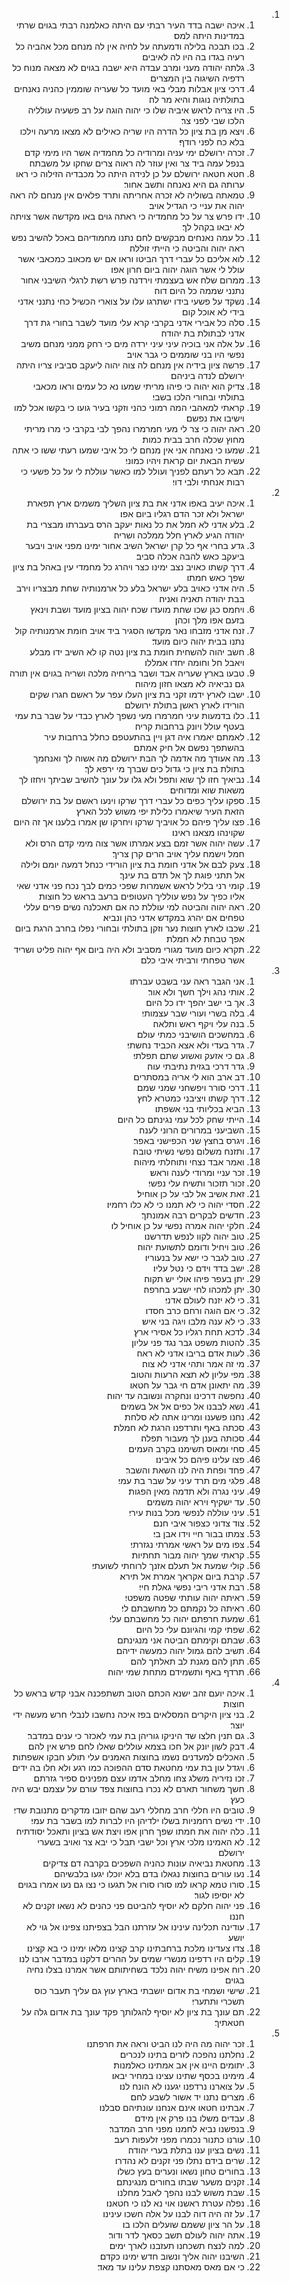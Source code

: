 <ol dir="rtl">
  <li>
    <ol>
      <li>איכה ישבה בדד העיר רבתי עם היתה כאלמנה רבתי בגוים שרתי במדינות היתה למס׃</li>
      <li>בכו תבכה בלילה ודמעתה על לחיה אין לה מנחם מכל אהביה כל רעיה בגדו בה היו לה לאיבים׃</li>
      <li>גלתה יהודה מעני ומרב עבדה היא ישבה בגוים לא מצאה מנוח כל רדפיה השיגוה בין המצרים׃</li>
      <li>דרכי ציון אבלות מבלי באי מועד כל שעריה שוממין כהניה נאנחים בתולתיה נוגות והיא מר לה׃</li>
      <li>היו צריה לראש איביה שלו כי יהוה הוגה על רב פשעיה עולליה הלכו שבי לפני צר׃</li>
      <li>ויצא מן בת ציון כל הדרה היו שריה כאילים לא מצאו מרעה וילכו בלא כח לפני רודף׃</li>
      <li>זכרה ירושלם ימי עניה ומרודיה כל מחמדיה אשר היו מימי קדם בנפל עמה ביד צר ואין עוזר לה ראוה צרים שחקו על משבתה׃</li>
      <li>חטא חטאה ירושלם על כן לנידה היתה כל מכבדיה הזילוה כי ראו ערותה גם היא נאנחה ותשב אחור׃</li>
      <li>טמאתה בשוליה לא זכרה אחריתה ותרד פלאים אין מנחם לה ראה יהוה את עניי כי הגדיל אויב׃</li>
      <li>ידו פרש צר על כל מחמדיה כי ראתה גוים באו מקדשה אשר צויתה לא יבאו בקהל לך׃</li>
      <li>כל עמה נאנחים מבקשים לחם נתנו מחמודיהם באכל להשיב נפש ראה יהוה והביטה כי הייתי זוללה׃</li>
      <li>לוא אליכם כל עברי דרך הביטו וראו אם יש מכאוב כמכאבי אשר עולל לי אשר הוגה יהוה ביום חרון אפו׃</li>
      <li>ממרום שלח אש בעצמתי וירדנה פרש רשת לרגלי השיבני אחור נתנני שממה כל היום דוה׃</li>
      <li>נשקד על פשעי בידו ישתרגו עלו על צוארי הכשיל כחי נתנני אדני בידי לא אוכל קום׃</li>
      <li>סלה כל אבירי אדני בקרבי קרא עלי מועד לשבר בחורי גת דרך אדני לבתולת בת יהודה׃</li>
      <li>על אלה אני בוכיה עיני עיני ירדה מים כי רחק ממני מנחם משיב נפשי היו בני שוממים כי גבר אויב׃</li>
      <li>פרשה ציון בידיה אין מנחם לה צוה יהוה ליעקב סביביו צריו היתה ירושלם לנדה ביניהם׃</li>
      <li>צדיק הוא יהוה כי פיהו מריתי שמעו נא כל עמים וראו מכאבי בתולתי ובחורי הלכו בשבי׃</li>
      <li>קראתי למאהבי המה רמוני כהני וזקני בעיר גועו כי בקשו אכל למו וישיבו את נפשם׃</li>
      <li>ראה יהוה כי צר לי מעי חמרמרו נהפך לבי בקרבי כי מרו מריתי מחוץ שכלה חרב בבית כמות׃</li>
      <li>שמעו כי נאנחה אני אין מנחם לי כל איבי שמעו רעתי ששו כי אתה עשית הבאת יום קראת ויהיו כמוני׃</li>
      <li>תבא כל רעתם לפניך ועולל למו כאשר עוללת לי על כל פשעי כי רבות אנחתי ולבי דוי׃</li>
    </ol>
  </li>
  <li>
    <ol>
      <li>איכה יעיב באפו אדני את בת ציון השליך משמים ארץ תפארת ישראל ולא זכר הדם רגליו ביום אפו׃</li>
      <li>בלע אדני לא חמל את כל נאות יעקב הרס בעברתו מבצרי בת יהודה הגיע לארץ חלל ממלכה ושריה׃</li>
      <li>גדע בחרי אף כל קרן ישראל השיב אחור ימינו מפני אויב ויבער ביעקב כאש להבה אכלה סביב׃</li>
      <li>דרך קשתו כאויב נצב ימינו כצר ויהרג כל מחמדי עין באהל בת ציון שפך כאש חמתו׃</li>
      <li>היה אדני כאויב בלע ישראל בלע כל ארמנותיה שחת מבצריו וירב בבת יהודה תאניה ואניה׃</li>
      <li>ויחמס כגן שכו שחת מועדו שכח יהוה בציון מועד ושבת וינאץ בזעם אפו מלך וכהן׃</li>
      <li>זנח אדני מזבחו נאר מקדשו הסגיר ביד אויב חומת ארמנותיה קול נתנו בבית יהוה כיום מועד׃</li>
      <li>חשב יהוה להשחית חומת בת ציון נטה קו לא השיב ידו מבלע ויאבל חל וחומה יחדו אמללו׃</li>
      <li>טבעו בארץ שעריה אבד ושבר בריחיה מלכה ושריה בגוים אין תורה גם נביאיה לא מצאו חזון מיהוה׃</li>
      <li>ישבו לארץ ידמו זקני בת ציון העלו עפר על ראשם חגרו שקים הורידו לארץ ראשן בתולת ירושלם׃</li>
      <li>כלו בדמעות עיני חמרמרו מעי נשפך לארץ כבדי על שבר בת עמי בעטף עולל ויונק ברחבות קריה׃</li>
      <li>לאמתם יאמרו איה דגן ויין בהתעטפם כחלל ברחבות עיר בהשתפך נפשם אל חיק אמתם׃</li>
      <li>מה אעודך מה אדמה לך הבת ירושלם מה אשוה לך ואנחמך בתולת בת ציון כי גדול כים שברך מי ירפא לך׃</li>
      <li>נביאיך חזו לך שוא ותפל ולא גלו על עונך להשיב שביתך ויחזו לך משאות שוא ומדוחים׃</li>
      <li>ספקו עליך כפים כל עברי דרך שרקו וינעו ראשם על בת ירושלם הזאת העיר שיאמרו כלילת יפי משוש לכל הארץ׃</li>
      <li>פצו עליך פיהם כל אויביך שרקו ויחרקו שן אמרו בלענו אך זה היום שקוינהו מצאנו ראינו׃</li>
      <li>עשה יהוה אשר זמם בצע אמרתו אשר צוה מימי קדם הרס ולא חמל וישמח עליך אויב הרים קרן צריך׃</li>
      <li>צעק לבם אל אדני חומת בת ציון הורידי כנחל דמעה יומם ולילה אל תתני פוגת לך אל תדם בת עינך׃</li>
      <li>קומי רני בליל לראש אשמרות שפכי כמים לבך נכח פני אדני שאי אליו כפיך על נפש עולליך העטופים ברעב בראש כל חוצות׃</li>
      <li>ראה יהוה והביטה למי עוללת כה אם תאכלנה נשים פרים עללי טפחים אם יהרג במקדש אדני כהן ונביא׃</li>
      <li>שכבו לארץ חוצות נער וזקן בתולתי ובחורי נפלו בחרב הרגת ביום אפך טבחת לא חמלת׃</li>
      <li>תקרא כיום מועד מגורי מסביב ולא היה ביום אף יהוה פליט ושריד אשר טפחתי ורביתי איבי כלם׃</li>
    </ol>
  </li>
  <li>
    <ol>
      <li>אני הגבר ראה עני בשבט עברתו׃</li>
      <li>אותי נהג וילך חשך ולא אור׃</li>
      <li>אך בי ישב יהפך ידו כל היום׃</li>
      <li>בלה בשרי ועורי שבר עצמותי׃</li>
      <li>בנה עלי ויקף ראש ותלאה׃</li>
      <li>במחשכים הושיבני כמתי עולם׃</li>
      <li>גדר בעדי ולא אצא הכביד נחשתי׃</li>
      <li>גם כי אזעק ואשוע שתם תפלתי׃</li>
      <li>גדר דרכי בגזית נתיבתי עוה׃</li>
      <li>דב ארב הוא לי אריה במסתרים׃</li>
      <li>דרכי סורר ויפשחני שמני שמם׃</li>
      <li>דרך קשתו ויציבני כמטרא לחץ׃</li>
      <li>הביא בכליותי בני אשפתו׃</li>
      <li>הייתי שחק לכל עמי נגינתם כל היום׃</li>
      <li>השביעני במרורים הרוני לענה׃</li>
      <li>ויגרס בחצץ שני הכפישני באפר׃</li>
      <li>ותזנח משלום נפשי נשיתי טובה׃</li>
      <li>ואמר אבד נצחי ותוחלתי מיהוה׃</li>
      <li>זכר עניי ומרודי לענה וראש׃</li>
      <li>זכור תזכור ותשיח עלי נפשי׃</li>
      <li>זאת אשיב אל לבי על כן אוחיל׃</li>
      <li>חסדי יהוה כי לא תמנו כי לא כלו רחמיו׃</li>
      <li>חדשים לבקרים רבה אמונתך׃</li>
      <li>חלקי יהוה אמרה נפשי על כן אוחיל לו׃</li>
      <li>טוב יהוה לקוו לנפש תדרשנו׃</li>
      <li>טוב ויחיל ודומם לתשועת יהוה׃</li>
      <li>טוב לגבר כי ישא על בנעוריו׃</li>
      <li>ישב בדד וידם כי נטל עליו׃</li>
      <li>יתן בעפר פיהו אולי יש תקוה׃</li>
      <li>יתן למכהו לחי ישבע בחרפה׃</li>
      <li>כי לא יזנח לעולם אדני׃</li>
      <li>כי אם הוגה ורחם כרב חסדו׃</li>
      <li>כי לא ענה מלבו ויגה בני איש׃</li>
      <li>לדכא תחת רגליו כל אסירי ארץ׃</li>
      <li>להטות משפט גבר נגד פני עליון׃</li>
      <li>לעות אדם בריבו אדני לא ראה׃</li>
      <li>מי זה אמר ותהי אדני לא צוה׃</li>
      <li>מפי עליון לא תצא הרעות והטוב׃</li>
      <li>מה יתאונן אדם חי גבר על חטאו׃</li>
      <li>נחפשה דרכינו ונחקרה ונשובה עד יהוה׃</li>
      <li>נשא לבבנו אל כפים אל אל בשמים׃</li>
      <li>נחנו פשענו ומרינו אתה לא סלחת׃</li>
      <li>סכתה באף ותרדפנו הרגת לא חמלת׃</li>
      <li>סכותה בענן לך מעבור תפלה׃</li>
      <li>סחי ומאוס תשימנו בקרב העמים׃</li>
      <li>פצו עלינו פיהם כל איבינו׃</li>
      <li>פחד ופחת היה לנו השאת והשבר׃</li>
      <li>פלגי מים תרד עיני על שבר בת עמי׃</li>
      <li>עיני נגרה ולא תדמה מאין הפגות׃</li>
      <li>עד ישקיף וירא יהוה משמים׃</li>
      <li>עיני עוללה לנפשי מכל בנות עירי׃</li>
      <li>צוד צדוני כצפור איבי חנם׃</li>
      <li>צמתו בבור חיי וידו אבן בי׃</li>
      <li>צפו מים על ראשי אמרתי נגזרתי׃</li>
      <li>קראתי שמך יהוה מבור תחתיות׃</li>
      <li>קולי שמעת אל תעלם אזנך לרוחתי לשועתי׃</li>
      <li>קרבת ביום אקראך אמרת אל תירא׃</li>
      <li>רבת אדני ריבי נפשי גאלת חיי׃</li>
      <li>ראיתה יהוה עותתי שפטה משפטי׃</li>
      <li>ראיתה כל נקמתם כל מחשבתם לי׃</li>
      <li>שמעת חרפתם יהוה כל מחשבתם עלי׃</li>
      <li>שפתי קמי והגיונם עלי כל היום׃</li>
      <li>שבתם וקימתם הביטה אני מנגינתם׃</li>
      <li>תשיב להם גמול יהוה כמעשה ידיהם׃</li>
      <li>תתן להם מגנת לב תאלתך להם׃</li>
      <li>תרדף באף ותשמידם מתחת שמי יהוה׃</li>
    </ol>
  </li>
  <li>
    <ol>
      <li>איכה יועם זהב ישנא הכתם הטוב תשתפכנה אבני קדש בראש כל חוצות׃</li>
      <li>בני ציון היקרים המסלאים בפז איכה נחשבו לנבלי חרש מעשה ידי יוצר׃</li>
      <li>גם תנין חלצו שד היניקו גוריהן בת עמי לאכזר כי ענים במדבר׃</li>
      <li>דבק לשון יונק אל חכו בצמא עוללים שאלו לחם פרש אין להם׃</li>
      <li>האכלים למעדנים נשמו בחוצות האמנים עלי תולע חבקו אשפתות׃</li>
      <li>ויגדל עון בת עמי מחטאת סדם ההפוכה כמו רגע ולא חלו בה ידים׃</li>
      <li>זכו נזיריה משלג צחו מחלב אדמו עצם מפנינים ספיר גזרתם׃</li>
      <li>חשך משחור תארם לא נכרו בחוצות צפד עורם על עצמם יבש היה כעץ׃</li>
      <li>טובים היו חללי חרב מחללי רעב שהם יזובו מדקרים מתנובת שדי׃</li>
      <li>ידי נשים רחמניות בשלו ילדיהן היו לברות למו בשבר בת עמי׃</li>
      <li>כלה יהוה את חמתו שפך חרון אפו ויצת אש בציון ותאכל יסודתיה׃</li>
      <li>לא האמינו מלכי ארץ וכל ישבי תבל כי יבא צר ואויב בשערי ירושלם׃</li>
      <li>מחטאת נביאיה עונות כהניה השפכים בקרבה דם צדיקים׃</li>
      <li>נעו עורים בחוצות נגאלו בדם בלא יוכלו יגעו בלבשיהם׃</li>
      <li>סורו טמא קראו למו סורו סורו אל תגעו כי נצו גם נעו אמרו בגוים לא יוסיפו לגור׃</li>
      <li>פני יהוה חלקם לא יוסיף להביטם פני כהנים לא נשאו זקנים לא חננו׃</li>
      <li>עודינה תכלינה עינינו אל עזרתנו הבל בצפיתנו צפינו אל גוי לא יושע׃</li>
      <li>צדו צעדינו מלכת ברחבתינו קרב קצינו מלאו ימינו כי בא קצינו׃</li>
      <li>קלים היו רדפינו מנשרי שמים על ההרים דלקנו במדבר ארבו לנו׃</li>
      <li>רוח אפינו משיח יהוה נלכד בשחיתותם אשר אמרנו בצלו נחיה בגוים׃</li>
      <li>שישי ושמחי בת אדום יושבתי בארץ עוץ גם עליך תעבר כוס תשכרי ותתערי׃</li>
      <li>תם עונך בת ציון לא יוסיף להגלותך פקד עונך בת אדום גלה על חטאתיך׃</li>
    </ol>
  </li>
  <li>
    <ol>
      <li>זכר יהוה מה היה לנו הביט וראה את חרפתנו׃</li>
      <li>נחלתנו נהפכה לזרים בתינו לנכרים׃</li>
      <li>יתומים היינו אין אב אמתינו כאלמנות׃</li>
      <li>מימינו בכסף שתינו עצינו במחיר יבאו׃</li>
      <li>על צוארנו נרדפנו יגענו לא הונח לנו׃</li>
      <li>מצרים נתנו יד אשור לשבע לחם׃</li>
      <li>אבתינו חטאו אינם אנחנו עונתיהם סבלנו׃</li>
      <li>עבדים משלו בנו פרק אין מידם׃</li>
      <li>בנפשנו נביא לחמנו מפני חרב המדבר׃</li>
      <li>עורנו כתנור נכמרו מפני זלעפות רעב׃</li>
      <li>נשים בציון ענו בתלת בערי יהודה׃</li>
      <li>שרים בידם נתלו פני זקנים לא נהדרו׃</li>
      <li>בחורים טחון נשאו ונערים בעץ כשלו׃</li>
      <li>זקנים משער שבתו בחורים מנגינתם׃</li>
      <li>שבת משוש לבנו נהפך לאבל מחלנו׃</li>
      <li>נפלה עטרת ראשנו אוי נא לנו כי חטאנו׃</li>
      <li>על זה היה דוה לבנו על אלה חשכו עינינו׃</li>
      <li>על הר ציון ששמם שועלים הלכו בו׃</li>
      <li>אתה יהוה לעולם תשב כסאך לדר ודור׃</li>
      <li>למה לנצח תשכחנו תעזבנו לארך ימים׃</li>
      <li>השיבנו יהוה אליך ונשוב חדש ימינו כקדם׃</li>
      <li>כי אם מאס מאסתנו קצפת עלינו עד מאד׃</li>
    </ol>
  </li>
</ol>
